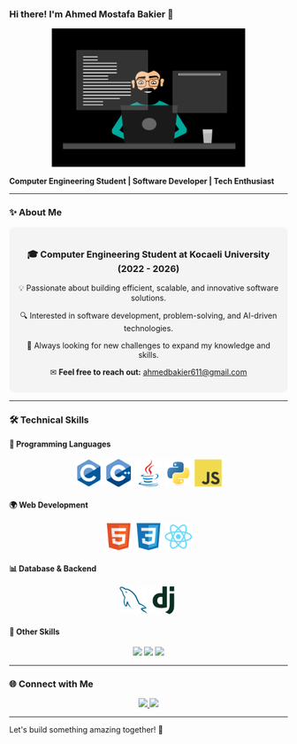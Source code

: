 ### Hi there! I'm Ahmed Mostafa Bakier 👋

<div align="center">
  <img alt="Coder GIF" height="250" width="350" src="dev_gif.gif" />
</div>

**Computer Engineering Student | Software Developer | Tech Enthusiast**

---

### ✨ About Me
<div align="center" style="background: #f4f4f4; padding: 15px; border-radius: 10px;">
  <h3>🎓 <strong>Computer Engineering Student at Kocaeli University (2022 - 2026)</strong></h3>
  <p>💡 Passionate about building efficient, scalable, and innovative software solutions.</p>
  <p>🔍 Interested in software development, problem-solving, and AI-driven technologies.</p>
  <p>🚀 Always looking for new challenges to expand my knowledge and skills.</p>
  <p>✉ <strong>Feel free to reach out:</strong> <a href="mailto:ahmedbakier611@gmail.com">ahmedbakier611@gmail.com</a></p>
</div>

---

### 🛠 Technical Skills

#### 🚀 Programming Languages
<div align="center">
  <img src="https://raw.githubusercontent.com/devicons/devicon/master/icons/c/c-original.svg" alt="C" width="50" height="50"/>
  <img src="https://raw.githubusercontent.com/devicons/devicon/master/icons/cplusplus/cplusplus-original.svg" alt="C++" width="50" height="50"/>
  <img src="https://raw.githubusercontent.com/devicons/devicon/master/icons/java/java-original.svg" alt="Java" width="50" height="50"/>
  <img src="https://raw.githubusercontent.com/devicons/devicon/master/icons/python/python-original.svg" alt="Python" width="50" height="50"/>
  <img src="https://raw.githubusercontent.com/devicons/devicon/master/icons/javascript/javascript-original.svg" alt="JavaScript" width="50" height="50"/>
</div>

#### 🌍 Web Development
<div align="center">
  <img src="https://raw.githubusercontent.com/devicons/devicon/master/icons/html5/html5-original.svg" alt="HTML5" width="50" height="50"/>
  <img src="https://raw.githubusercontent.com/devicons/devicon/master/icons/css3/css3-original.svg" alt="CSS3" width="50" height="50"/>
  <img src="https://raw.githubusercontent.com/devicons/devicon/master/icons/react/react-original.svg" alt="React" width="50" height="50"/>
</div>

#### 📊 Database & Backend
<div align="center">
  <img src="https://raw.githubusercontent.com/devicons/devicon/master/icons/mysql/mysql-original.svg" alt="MySQL" width="50" height="50"/>
  <img src="https://raw.githubusercontent.com/devicons/devicon/master/icons/django/django-plain.svg" alt="Django" width="50" height="50"/>
</div>

#### 📂 Other Skills
<div align="center">
  <img src="https://img.shields.io/badge/Data%20Structures-4CAF50?style=for-the-badge&logo=codeforces&logoColor=white" />
  <img src="https://img.shields.io/badge/Algorithms-FF6F00?style=for-the-badge&logo=codeforces&logoColor=white" />
  <img src="https://img.shields.io/badge/Graph%20Theory-9C27B0?style=for-the-badge&logo=graphql&logoColor=white" />
</div>

---

### 🌐 Connect with Me
<div align="center">
  <a href="https://www.linkedin.com/in/ahmed-bakier-76605325a">
    <img src="https://img.shields.io/badge/LinkedIn-0A66C2?style=for-the-badge&logo=linkedin&logoColor=white" />
  </a>
  <a href="https://github.com/Ahmed-Bakier">
    <img src="https://img.shields.io/badge/GitHub-181717?style=for-the-badge&logo=github&logoColor=white" />
  </a>
</div>

---

Let's build something amazing together! 🚀

